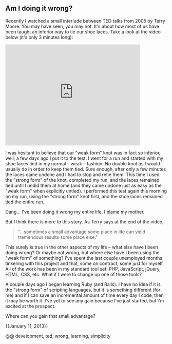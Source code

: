 ## Am I doing it wrong?

Recently I watched a small interlude between TED talks from 2005 by Terry Moore. You may have seen, you may not. It's about how most of us have been taught an inferior way to tie our shoe laces. Take a look at the video below (it's only 3 minutes long):

<p><iframe src="http://www.youtube.com/embed/zAFcV7zuUDA" frameborder="0" width="420" height="315"></iframe></p>

I was hesitant to believe that our "weak form" knot was in fact so inferior, well, a few days ago I put it to the test. I went for a run and started with my shoe laces tied in my normal – weak – fashion. No double knot as I would usually do in order to keep them tied. Sure enough, after only a few minutes the laces came undone and I had to stop and retie them. This time I used the "strong form" of the knot, completed my run, and the laces remained tied until I undid them at home (and they came undone just as easy as the "weak form" when explicitly untied). I performed this test again this morning on my run, using the "strong form" knot first, and the shoe laces remained tied the entire run.

Dang... I've been doing it wrong my entire life. I blame my mother.

But I think there is more to this story. As Terry says at the end of the video,

> "...sometimes a small advantage some place in life can yield tremendous results some place else."

This surely is true in the other aspects of my life – what else have I been doing wrong? Or maybe not wrong, but where else have I been using the "weak form" of something? I've spent the last couple unemployed months tinkering with this project and that, some on contract, some just for myself. All of the work has been in my standard tool set: PHP, JavaScript, jQuery, HTML, CSS, etc. What if I were to change up one of those tools?

A couple days ago I began learning Ruby (and Rails). I have no idea if it is the "strong form" of scripting languages, but it is something different (for me) and if I can save an incremental amount of time every day I code, then it may be worth it. I've yet to see any gain because I've just started, but I'm excited at the prospect.

Where can you gain that small advantage?

{{January 11, 2013}}

@@ development, ted, wrong, learning, simplicity
